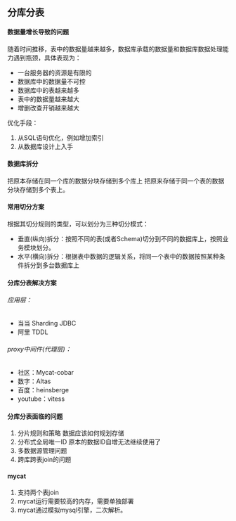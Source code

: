 ## 分库分表

#### 数据量增长导致的问题

随着时间推移，表中的数据量越来越多，数据库承载的数据量和数据库数据处理能力遇到瓶颈，具体表现为：

- 一台服务器的资源是有限的
- 数据库中的数据量不可控
- 数据库中的表越来越多
- 表中的数据量越来越大
- 增删改查开销越来越大

优化手段：
1. 从SQL语句优化，例如增加索引
2. 从数据库设计上入手


#### 数据库拆分
把原本存储在同一个库的数据分块存储到多个库上
把原来存储于同一个表的数据分块存储到多个表上。

#### 常用切分方案
根据其切分规则的类型，可以划分为三种切分模式：

- 垂直(纵向)拆分：按照不同的表(或者Schema)切分到不同的数据库上，按照业务模块划分。
- 水平(横向)拆分：根据表中数据的逻辑关系，将同一个表中的数据按照某种条件拆分到多台数据库上

#### 分库分表解决方案
###### 应用层：
- 当当 Sharding JDBC
- 阿里 TDDL

###### proxy中间件(代理层)：
- 社区：Mycat-cobar
- 数字：Altas
- 百度：heinsberge
- youtube：vitess

#### 分库分表面临的问题
1. 分片规则和策略 数据应该如何规划存储
2. 分布式全局唯一ID 原本的数据ID自增无法继续使用了
3. 多数据源管理问题
4. 跨库跨表join的问题 

#### mycat
1. 支持两个表join
2. mycat运行需要较高的内存，需要单独部署
3. mycat通过模拟mysql引擎，二次解析。
